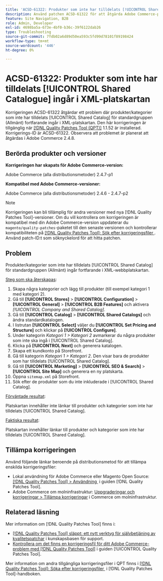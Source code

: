 ```yaml
---
title: 'ACSD-61322: Produkter som inte har tilldelats [!UICONTROL Shared Catalogue] ingår i XML-platskartan'
description: Använd patchen ACSD-61322 för att åtgärda Adobe Commerce-problemet där produkter/kategorier som inte har tilldelats [!UICONTROL Shared Catalog] för standardgruppen (Allmänt) fortfarande ingår i XML-platskartan.
feature: Site Navigation, B2B
role: Admin, Developer
exl-id: 4698ba5a-673e-4bf0-b36c-39f6122dab26
type: Troubleshooting
source-git-commit: 7fdb02a6d89d50ea593c5fd99d78101f89198424
workflow-type: tm+mt
source-wordcount: '446'
ht-degree: 0%

---
```


# ACSD-61322: Produkter som inte har tilldelats [!UICONTROL Shared Catalogue] ingår i XML-platskartan

Korrigeringen ACSD-61322 åtgärdar ett problem där produkter/kategorier som inte har tilldelats [!UICONTROL Shared Catalog] för standardgruppen (Allmänt) fortfarande ingår i XML-platskartan. Den här korrigeringen är tillgänglig när [[!DNL Quality Patches Tool (QPT)]](https://experienceleague.adobe.com/sv/docs/commerce-operations/tools/quality-patches-tool/quality-patches-tool-to-self-serve-quality-patches) 1.1.52 är installerad. Korrigerings-ID är ACSD-61322. Observera att problemet är planerat att åtgärdas i Adobe Commerce 2.4.8.

## Berörda produkter och versioner

**Korrigeringen har skapats för Adobe Commerce-version:**

Adobe Commerce (alla distributionsmetoder) 2.4.7-p1

**Kompatibel med Adobe Commerce-versioner:**

Adobe Commerce (alla distributionsmetoder) 2.4.6 - 2.4.7-p2

>[!NOTE]
>
>Korrigeringen kan bli tillämplig för andra versioner med nya [!DNL Quality Patches Tool]-versioner. Om du vill kontrollera om korrigeringen är kompatibel med din Adobe Commerce-version uppdaterar du `magento/quality-patches`-paketet till den senaste versionen och kontrollerar kompatibiliteten på [[!DNL Quality Patches Tool]: Sök efter korrigeringsfiler &#x200B;](https://experienceleague.adobe.com/tools/commerce-quality-patches/index.html?lang=sv-SE). Använd patch-ID:t som söknyckelord för att hitta patchen.

## Problem

Produkter/kategorier som inte har tilldelats [!UICONTROL Shared Catalog] för standardgruppen (Allmänt) ingår fortfarande i XML-webbplatskartan.

<u>Steg som ska återskapas</u>:

1. Skapa några kategorier och lägg till produkter (till exempel kategori 1 med kategori 2).
1. Gå till **[!UICONTROL Stores]** > **[!UICONTROL Configuration]** > **[!UICONTROL General]** > **[!UICONTROL B2B Features]** och aktivera *[!UICONTROL Company and Shared Catalog]*.
1. Gå till **[!UICONTROL Catalog]** > **[!UICONTROL Shared Catalogs]** och ändra standardkatalogen.
1. I listrutan **[!UICONTROL Select]** väljer du **[!UICONTROL Set Pricing and Structure]** och klickar på **[!UICONTROL Configure]**.
1. Under kategorin *Kategori 1 > Kategori 2* avmarkerar du några produkter som inte ska ingå i [!UICONTROL Shared Catalog].
1. Klicka på **[!UICONTROL Next]** och generera katalogen.
1. Skapa ett kundkonto på Storefront.
1. Gå till kategorin *Kategori 1 > Kategori 2*. Den visar bara de produkter som har tilldelats [!UICONTROL Shared Catalog].
1. Gå till **[!UICONTROL Marketing]** > **[!UICONTROL SEO & Search]** > **[!UICONTROL Site Map]** och generera en ny platskarta.
1. Öppna `sitemap.xml` på Storefront.
1. Sök efter de produkter som du inte inkluderade i [!UICONTROL Shared Catalog].

<u>Förväntade resultat</u>:

Platskartan innehåller inte länkar till produkter och kategorier som inte har tilldelats [!UICONTROL Shared Catalog].

<u>Faktiska resultat</u>:

Platskartan innehåller länkar till produkter och kategorier som inte har tilldelats [!UICONTROL Shared Catalog].

## Tillämpa korrigeringen

Använd följande länkar beroende på distributionsmetod för att tillämpa enskilda korrigeringsfiler:

* Lokal användning för Adobe Commerce eller Magento Open Source: [[!DNL Quality Patches Tool] > Användning &#x200B;](/help/tools/quality-patches-tool/usage.md) i guiden [!DNL Quality Patches Tool].
* Adobe Commerce om molninfrastruktur: [Uppgraderingar och korrigeringar > Tillämpa korrigeringar](https://experienceleague.adobe.com/docs/commerce-cloud-service/user-guide/develop/upgrade/apply-patches.html?lang=sv-SE) i Commerce om molninfrastruktur.

## Relaterad läsning

Mer information om [!DNL Quality Patches Tool] finns i:

* [[!DNL Quality Patches Tool] släppt: ett nytt verktyg för självbetjäning av kvalitetspatchar](https://experienceleague.adobe.com/sv/docs/commerce-operations/tools/quality-patches-tool/quality-patches-tool-to-self-serve-quality-patches) i kunskapsbasen för support.
* [Kontrollera om det finns en korrigeringsfil för ditt Adobe Commerce-problem med  [!DNL Quality Patches Tool]](/help/tools/quality-patches-tool/patches-available-in-qpt/check-patch-for-magento-issue-with-magento-quality-patches.md) i guiden [!UICONTROL Quality Patches Tool].


Mer information om andra tillgängliga korrigeringsfiler i QPT finns i [[!DNL Quality Patches Tool]: Söka efter korrigeringsfiler &#x200B;](https://experienceleague.adobe.com/tools/commerce-quality-patches/index.html?lang=sv-SE) i [!DNL Quality Patches Tool]-handboken.
